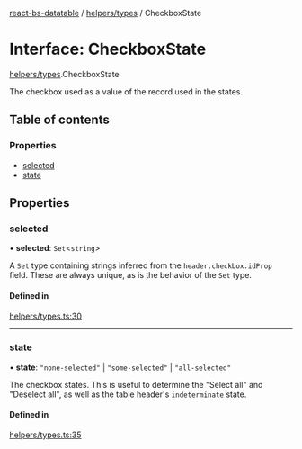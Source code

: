 [react-bs-datatable](../README.md) / [helpers/types](../modules/helpers_types.md) / CheckboxState

# Interface: CheckboxState

[helpers/types](../modules/helpers_types.md).CheckboxState

The checkbox used as a value of the record used in the states.

## Table of contents

### Properties

- [selected](helpers_types.CheckboxState.md#selected)
- [state](helpers_types.CheckboxState.md#state)

## Properties

### selected

• **selected**: `Set`<`string`\>

A `Set` type containing strings inferred from the
`header.checkbox.idProp` field. These are always unique, as is
the behavior of the `Set` type.

#### Defined in

[helpers/types.ts:30](https://github.com/imballinst/react-bs-datatable/blob/a4ddc10/src/helpers/types.ts#L30)

___

### state

• **state**: ``"none-selected"`` \| ``"some-selected"`` \| ``"all-selected"``

The checkbox states. This is useful to determine the "Select all" and
"Deselect all", as well as the table header's `indeterminate` state.

#### Defined in

[helpers/types.ts:35](https://github.com/imballinst/react-bs-datatable/blob/a4ddc10/src/helpers/types.ts#L35)
